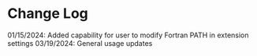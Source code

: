 # Change Log

01/15/2024: Added capability for user to modify Fortran PATH in extension settings
03/19/2024: General usage updates
